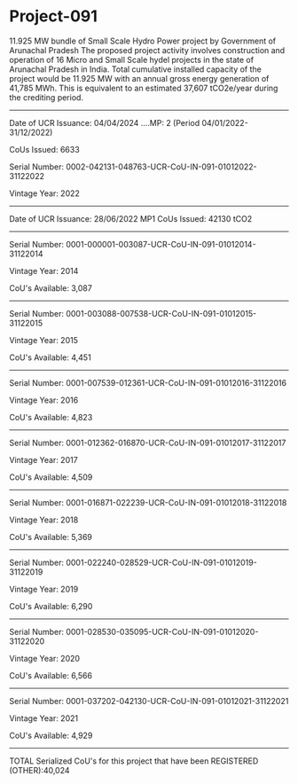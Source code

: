 # Project-091
11.925 MW bundle of Small Scale Hydro Power project by Government of Arunachal Pradesh
The proposed project activity involves construction and operation of 16 Micro and Small Scale hydel projects 
in the state of Arunachal Pradesh in India. Total cumulative installed capacity of the project would be 11.925 MW with 
an annual gross energy generation of 41,785 MWh. This is equivalent to an estimated 37,607 tCO2e/year during the crediting period.
______________________________
Date of UCR Issuance: 04/04/2024 ....MP: 2 (Period 04/01/2022-31/12/2022)

CoUs Issued: 6633

Serial Number: 0002-042131-048763-UCR-CoU-IN-091-01012022-31122022

Vintage Year: 2022

_____________________

Date of UCR Issuance: 28/06/2022 MP1
CoUs Issued: 42130 tCO2
_______________
Serial Number: 0001-000001-003087-UCR-CoU-IN-091-01012014-31122014

Vintage Year: 2014

CoU's Available: 3,087
_______________________
Serial Number: 0001-003088-007538-UCR-CoU-IN-091-01012015-31122015

Vintage Year: 2015

CoU's Available: 4,451
__________________________
Serial Number: 0001-007539-012361-UCR-CoU-IN-091-01012016-31122016

Vintage Year: 2016

CoU's Available: 4,823
_______________________
Serial Number: 0001-012362-016870-UCR-CoU-IN-091-01012017-31122017

Vintage Year: 2017

CoU's Available: 4,509
____________________________
Serial Number: 0001-016871-022239-UCR-CoU-IN-091-01012018-31122018

Vintage Year: 2018

CoU's Available: 5,369
__________________________
Serial Number: 0001-022240-028529-UCR-CoU-IN-091-01012019-31122019

Vintage Year: 2019

CoU's Available: 6,290
__________________________
Serial Number: 0001-028530-035095-UCR-CoU-IN-091-01012020-31122020

Vintage Year: 2020

CoU's Available: 6,566
___________________________
Serial Number: 0001-037202-042130-UCR-CoU-IN-091-01012021-31122021

Vintage Year: 2021

CoU's Available: 4,929
_______________________________
TOTAL Serialized CoU's for this project that have been REGISTERED (OTHER):40,024
